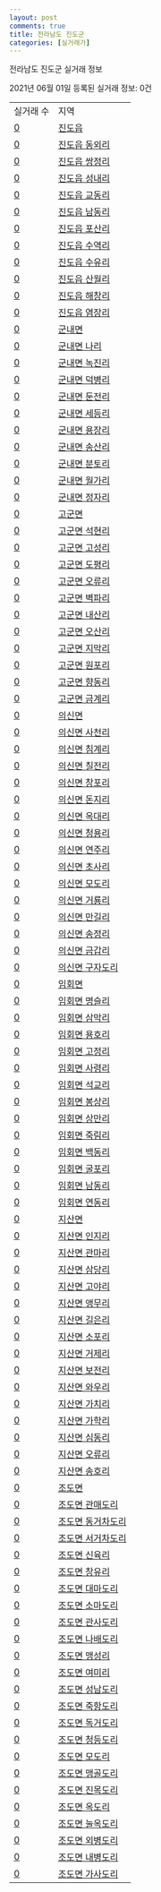 ```yaml
---
layout: post
comments: true
title: 전라남도 진도군
categories: [실거래가]
---
```


전라남도 진도군 실거래 정보

2021년 06월 01일 등록된 실거래 정보: 0건


<table>
  <tr>
    <td>실거래 수</td>
    <td>지역</td>
  </tr>

  
  <tr>
    <td><a href="4690025000.html">0</a></td>
    <td><a href="4690025000.html">진도읍</a></td>
  </tr>
    

  <tr>
    <td><a href="4690025021.html">0</a></td>
    <td><a href="4690025021.html">진도읍 동외리</a></td>
  </tr>
    

  <tr>
    <td><a href="4690025022.html">0</a></td>
    <td><a href="4690025022.html">진도읍 쌍정리</a></td>
  </tr>
    

  <tr>
    <td><a href="4690025023.html">0</a></td>
    <td><a href="4690025023.html">진도읍 성내리</a></td>
  </tr>
    

  <tr>
    <td><a href="4690025024.html">0</a></td>
    <td><a href="4690025024.html">진도읍 교동리</a></td>
  </tr>
    

  <tr>
    <td><a href="4690025025.html">0</a></td>
    <td><a href="4690025025.html">진도읍 남동리</a></td>
  </tr>
    

  <tr>
    <td><a href="4690025026.html">0</a></td>
    <td><a href="4690025026.html">진도읍 포산리</a></td>
  </tr>
    

  <tr>
    <td><a href="4690025027.html">0</a></td>
    <td><a href="4690025027.html">진도읍 수역리</a></td>
  </tr>
    

  <tr>
    <td><a href="4690025028.html">0</a></td>
    <td><a href="4690025028.html">진도읍 수유리</a></td>
  </tr>
    

  <tr>
    <td><a href="4690025029.html">0</a></td>
    <td><a href="4690025029.html">진도읍 산월리</a></td>
  </tr>
    

  <tr>
    <td><a href="4690025030.html">0</a></td>
    <td><a href="4690025030.html">진도읍 해창리</a></td>
  </tr>
    

  <tr>
    <td><a href="4690025031.html">0</a></td>
    <td><a href="4690025031.html">진도읍 염장리</a></td>
  </tr>
    

  <tr>
    <td><a href="4690031000.html">0</a></td>
    <td><a href="4690031000.html">군내면</a></td>
  </tr>
    

  <tr>
    <td><a href="4690031021.html">0</a></td>
    <td><a href="4690031021.html">군내면 나리</a></td>
  </tr>
    

  <tr>
    <td><a href="4690031022.html">0</a></td>
    <td><a href="4690031022.html">군내면 녹진리</a></td>
  </tr>
    

  <tr>
    <td><a href="4690031023.html">0</a></td>
    <td><a href="4690031023.html">군내면 덕병리</a></td>
  </tr>
    

  <tr>
    <td><a href="4690031024.html">0</a></td>
    <td><a href="4690031024.html">군내면 둔전리</a></td>
  </tr>
    

  <tr>
    <td><a href="4690031025.html">0</a></td>
    <td><a href="4690031025.html">군내면 세등리</a></td>
  </tr>
    

  <tr>
    <td><a href="4690031026.html">0</a></td>
    <td><a href="4690031026.html">군내면 용장리</a></td>
  </tr>
    

  <tr>
    <td><a href="4690031027.html">0</a></td>
    <td><a href="4690031027.html">군내면 송산리</a></td>
  </tr>
    

  <tr>
    <td><a href="4690031028.html">0</a></td>
    <td><a href="4690031028.html">군내면 분토리</a></td>
  </tr>
    

  <tr>
    <td><a href="4690031029.html">0</a></td>
    <td><a href="4690031029.html">군내면 월가리</a></td>
  </tr>
    

  <tr>
    <td><a href="4690031030.html">0</a></td>
    <td><a href="4690031030.html">군내면 정자리</a></td>
  </tr>
    

  <tr>
    <td><a href="4690032000.html">0</a></td>
    <td><a href="4690032000.html">고군면</a></td>
  </tr>
    

  <tr>
    <td><a href="4690032021.html">0</a></td>
    <td><a href="4690032021.html">고군면 석현리</a></td>
  </tr>
    

  <tr>
    <td><a href="4690032022.html">0</a></td>
    <td><a href="4690032022.html">고군면 고성리</a></td>
  </tr>
    

  <tr>
    <td><a href="4690032023.html">0</a></td>
    <td><a href="4690032023.html">고군면 도평리</a></td>
  </tr>
    

  <tr>
    <td><a href="4690032024.html">0</a></td>
    <td><a href="4690032024.html">고군면 오류리</a></td>
  </tr>
    

  <tr>
    <td><a href="4690032025.html">0</a></td>
    <td><a href="4690032025.html">고군면 벽파리</a></td>
  </tr>
    

  <tr>
    <td><a href="4690032026.html">0</a></td>
    <td><a href="4690032026.html">고군면 내산리</a></td>
  </tr>
    

  <tr>
    <td><a href="4690032027.html">0</a></td>
    <td><a href="4690032027.html">고군면 오산리</a></td>
  </tr>
    

  <tr>
    <td><a href="4690032028.html">0</a></td>
    <td><a href="4690032028.html">고군면 지막리</a></td>
  </tr>
    

  <tr>
    <td><a href="4690032029.html">0</a></td>
    <td><a href="4690032029.html">고군면 원포리</a></td>
  </tr>
    

  <tr>
    <td><a href="4690032030.html">0</a></td>
    <td><a href="4690032030.html">고군면 향동리</a></td>
  </tr>
    

  <tr>
    <td><a href="4690032031.html">0</a></td>
    <td><a href="4690032031.html">고군면 금계리</a></td>
  </tr>
    

  <tr>
    <td><a href="4690033000.html">0</a></td>
    <td><a href="4690033000.html">의신면</a></td>
  </tr>
    

  <tr>
    <td><a href="4690033021.html">0</a></td>
    <td><a href="4690033021.html">의신면 사천리</a></td>
  </tr>
    

  <tr>
    <td><a href="4690033022.html">0</a></td>
    <td><a href="4690033022.html">의신면 침계리</a></td>
  </tr>
    

  <tr>
    <td><a href="4690033023.html">0</a></td>
    <td><a href="4690033023.html">의신면 칠전리</a></td>
  </tr>
    

  <tr>
    <td><a href="4690033024.html">0</a></td>
    <td><a href="4690033024.html">의신면 창포리</a></td>
  </tr>
    

  <tr>
    <td><a href="4690033025.html">0</a></td>
    <td><a href="4690033025.html">의신면 돈지리</a></td>
  </tr>
    

  <tr>
    <td><a href="4690033026.html">0</a></td>
    <td><a href="4690033026.html">의신면 옥대리</a></td>
  </tr>
    

  <tr>
    <td><a href="4690033027.html">0</a></td>
    <td><a href="4690033027.html">의신면 청용리</a></td>
  </tr>
    

  <tr>
    <td><a href="4690033028.html">0</a></td>
    <td><a href="4690033028.html">의신면 연주리</a></td>
  </tr>
    

  <tr>
    <td><a href="4690033029.html">0</a></td>
    <td><a href="4690033029.html">의신면 초사리</a></td>
  </tr>
    

  <tr>
    <td><a href="4690033030.html">0</a></td>
    <td><a href="4690033030.html">의신면 모도리</a></td>
  </tr>
    

  <tr>
    <td><a href="4690033031.html">0</a></td>
    <td><a href="4690033031.html">의신면 거룡리</a></td>
  </tr>
    

  <tr>
    <td><a href="4690033032.html">0</a></td>
    <td><a href="4690033032.html">의신면 만길리</a></td>
  </tr>
    

  <tr>
    <td><a href="4690033033.html">0</a></td>
    <td><a href="4690033033.html">의신면 송정리</a></td>
  </tr>
    

  <tr>
    <td><a href="4690033034.html">0</a></td>
    <td><a href="4690033034.html">의신면 금갑리</a></td>
  </tr>
    

  <tr>
    <td><a href="4690033035.html">0</a></td>
    <td><a href="4690033035.html">의신면 구자도리</a></td>
  </tr>
    

  <tr>
    <td><a href="4690034000.html">0</a></td>
    <td><a href="4690034000.html">임회면</a></td>
  </tr>
    

  <tr>
    <td><a href="4690034021.html">0</a></td>
    <td><a href="4690034021.html">임회면 명슬리</a></td>
  </tr>
    

  <tr>
    <td><a href="4690034022.html">0</a></td>
    <td><a href="4690034022.html">임회면 삼막리</a></td>
  </tr>
    

  <tr>
    <td><a href="4690034023.html">0</a></td>
    <td><a href="4690034023.html">임회면 용호리</a></td>
  </tr>
    

  <tr>
    <td><a href="4690034024.html">0</a></td>
    <td><a href="4690034024.html">임회면 고정리</a></td>
  </tr>
    

  <tr>
    <td><a href="4690034025.html">0</a></td>
    <td><a href="4690034025.html">임회면 사령리</a></td>
  </tr>
    

  <tr>
    <td><a href="4690034026.html">0</a></td>
    <td><a href="4690034026.html">임회면 석교리</a></td>
  </tr>
    

  <tr>
    <td><a href="4690034027.html">0</a></td>
    <td><a href="4690034027.html">임회면 봉상리</a></td>
  </tr>
    

  <tr>
    <td><a href="4690034028.html">0</a></td>
    <td><a href="4690034028.html">임회면 상만리</a></td>
  </tr>
    

  <tr>
    <td><a href="4690034029.html">0</a></td>
    <td><a href="4690034029.html">임회면 죽림리</a></td>
  </tr>
    

  <tr>
    <td><a href="4690034030.html">0</a></td>
    <td><a href="4690034030.html">임회면 백동리</a></td>
  </tr>
    

  <tr>
    <td><a href="4690034031.html">0</a></td>
    <td><a href="4690034031.html">임회면 굴포리</a></td>
  </tr>
    

  <tr>
    <td><a href="4690034032.html">0</a></td>
    <td><a href="4690034032.html">임회면 남동리</a></td>
  </tr>
    

  <tr>
    <td><a href="4690034033.html">0</a></td>
    <td><a href="4690034033.html">임회면 연동리</a></td>
  </tr>
    

  <tr>
    <td><a href="4690035000.html">0</a></td>
    <td><a href="4690035000.html">지산면</a></td>
  </tr>
    

  <tr>
    <td><a href="4690035021.html">0</a></td>
    <td><a href="4690035021.html">지산면 인지리</a></td>
  </tr>
    

  <tr>
    <td><a href="4690035022.html">0</a></td>
    <td><a href="4690035022.html">지산면 관마리</a></td>
  </tr>
    

  <tr>
    <td><a href="4690035023.html">0</a></td>
    <td><a href="4690035023.html">지산면 삼당리</a></td>
  </tr>
    

  <tr>
    <td><a href="4690035024.html">0</a></td>
    <td><a href="4690035024.html">지산면 고야리</a></td>
  </tr>
    

  <tr>
    <td><a href="4690035025.html">0</a></td>
    <td><a href="4690035025.html">지산면 앵무리</a></td>
  </tr>
    

  <tr>
    <td><a href="4690035026.html">0</a></td>
    <td><a href="4690035026.html">지산면 길은리</a></td>
  </tr>
    

  <tr>
    <td><a href="4690035027.html">0</a></td>
    <td><a href="4690035027.html">지산면 소포리</a></td>
  </tr>
    

  <tr>
    <td><a href="4690035028.html">0</a></td>
    <td><a href="4690035028.html">지산면 거제리</a></td>
  </tr>
    

  <tr>
    <td><a href="4690035029.html">0</a></td>
    <td><a href="4690035029.html">지산면 보전리</a></td>
  </tr>
    

  <tr>
    <td><a href="4690035030.html">0</a></td>
    <td><a href="4690035030.html">지산면 와우리</a></td>
  </tr>
    

  <tr>
    <td><a href="4690035031.html">0</a></td>
    <td><a href="4690035031.html">지산면 가치리</a></td>
  </tr>
    

  <tr>
    <td><a href="4690035032.html">0</a></td>
    <td><a href="4690035032.html">지산면 가학리</a></td>
  </tr>
    

  <tr>
    <td><a href="4690035033.html">0</a></td>
    <td><a href="4690035033.html">지산면 심동리</a></td>
  </tr>
    

  <tr>
    <td><a href="4690035034.html">0</a></td>
    <td><a href="4690035034.html">지산면 오류리</a></td>
  </tr>
    

  <tr>
    <td><a href="4690035035.html">0</a></td>
    <td><a href="4690035035.html">지산면 송호리</a></td>
  </tr>
    

  <tr>
    <td><a href="4690036000.html">0</a></td>
    <td><a href="4690036000.html">조도면</a></td>
  </tr>
    

  <tr>
    <td><a href="4690036021.html">0</a></td>
    <td><a href="4690036021.html">조도면 관매도리</a></td>
  </tr>
    

  <tr>
    <td><a href="4690036022.html">0</a></td>
    <td><a href="4690036022.html">조도면 동거차도리</a></td>
  </tr>
    

  <tr>
    <td><a href="4690036023.html">0</a></td>
    <td><a href="4690036023.html">조도면 서거차도리</a></td>
  </tr>
    

  <tr>
    <td><a href="4690036024.html">0</a></td>
    <td><a href="4690036024.html">조도면 신육리</a></td>
  </tr>
    

  <tr>
    <td><a href="4690036025.html">0</a></td>
    <td><a href="4690036025.html">조도면 창유리</a></td>
  </tr>
    

  <tr>
    <td><a href="4690036026.html">0</a></td>
    <td><a href="4690036026.html">조도면 대마도리</a></td>
  </tr>
    

  <tr>
    <td><a href="4690036027.html">0</a></td>
    <td><a href="4690036027.html">조도면 소마도리</a></td>
  </tr>
    

  <tr>
    <td><a href="4690036028.html">0</a></td>
    <td><a href="4690036028.html">조도면 관사도리</a></td>
  </tr>
    

  <tr>
    <td><a href="4690036029.html">0</a></td>
    <td><a href="4690036029.html">조도면 나배도리</a></td>
  </tr>
    

  <tr>
    <td><a href="4690036030.html">0</a></td>
    <td><a href="4690036030.html">조도면 맹성리</a></td>
  </tr>
    

  <tr>
    <td><a href="4690036031.html">0</a></td>
    <td><a href="4690036031.html">조도면 여미리</a></td>
  </tr>
    

  <tr>
    <td><a href="4690036032.html">0</a></td>
    <td><a href="4690036032.html">조도면 성남도리</a></td>
  </tr>
    

  <tr>
    <td><a href="4690036033.html">0</a></td>
    <td><a href="4690036033.html">조도면 죽항도리</a></td>
  </tr>
    

  <tr>
    <td><a href="4690036034.html">0</a></td>
    <td><a href="4690036034.html">조도면 독거도리</a></td>
  </tr>
    

  <tr>
    <td><a href="4690036035.html">0</a></td>
    <td><a href="4690036035.html">조도면 청등도리</a></td>
  </tr>
    

  <tr>
    <td><a href="4690036036.html">0</a></td>
    <td><a href="4690036036.html">조도면 모도리</a></td>
  </tr>
    

  <tr>
    <td><a href="4690036037.html">0</a></td>
    <td><a href="4690036037.html">조도면 맹골도리</a></td>
  </tr>
    

  <tr>
    <td><a href="4690036038.html">0</a></td>
    <td><a href="4690036038.html">조도면 진목도리</a></td>
  </tr>
    

  <tr>
    <td><a href="4690036039.html">0</a></td>
    <td><a href="4690036039.html">조도면 옥도리</a></td>
  </tr>
    

  <tr>
    <td><a href="4690036040.html">0</a></td>
    <td><a href="4690036040.html">조도면 눌옥도리</a></td>
  </tr>
    

  <tr>
    <td><a href="4690036041.html">0</a></td>
    <td><a href="4690036041.html">조도면 외병도리</a></td>
  </tr>
    

  <tr>
    <td><a href="4690036042.html">0</a></td>
    <td><a href="4690036042.html">조도면 내병도리</a></td>
  </tr>
    

  <tr>
    <td><a href="4690036043.html">0</a></td>
    <td><a href="4690036043.html">조도면 가사도리</a></td>
  </tr>
    


</table>
    